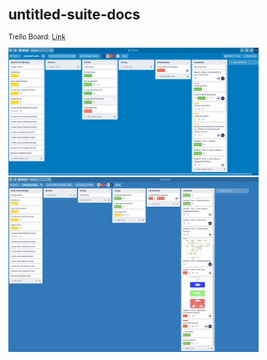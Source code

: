 # untitled-suite-docs

Trello Board: [Link](https://trello.com/b/Bj5asYWU/untitled-suite)

![untitled-suite-trello-partb-01](./docs/untitled-suite-trello-partb-01.png)
![untitled-suite-trello-partb-01](./docs/untitled-suite-trello-partb-02.png)
